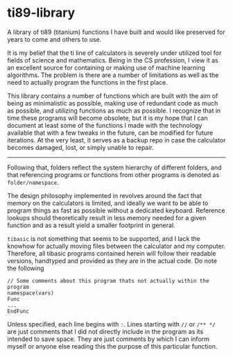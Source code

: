 # ti89-library
A library of ti89 (titanium) functions I have built and would like preserved for years to come and others to use. 

It is my belief that the ti line of calculators is severely under utilized tool for fields of science and mathematics. 
Being in the CS profession, I view it as an excellent source for containing or making use of machine learning algorithms.
The problem is there are a number of limitations as well as the need to actually program the functions in the first place.

This library contains a number of functions which are built with the aim of being as minimalistic as possible, making use
of redundant code as much as possible, and utilizing functions as much as possible. I recognize that in time these programs will
become obsolete, but it is my hope that I can document at least some of the functions I made with the technology available that with
a few tweaks in the future, can be modified for future iterations. At the very least, it serves as a backup repo in case the calculator
becomes damaged, lost, or simply unable to repair. 
__________________
Following that, folders reflect the system hierarchy of different folders, and that referencing programs or functions from other programs is
denoted as `folder/namespace`. 

The design philosophy implemented in revolves around the fact that memory on the calculators is limited, and ideally we want to be able to program
things as fast as possible without a dedicated keyboard. Reference lookups should theoretically result in less memory needed for a given function
and as a result yield a smaller footprint in general.

`tibasic` is not something that seems to be supported, and I lack the knowhow for actually moving files between the calculator and my computer. 
Therefore, all tibasic programs contained herein will follow their readable versions, handtyped and provided as they are in the actual code.
Do note the following
```
// Some comments about this program thats not actually within the program
namespace(vars)
Func
...
EndFunc
```

Unless specified, each line begins with `:`. Lines starting with `//` or `/** */` are just comments that I did not directly include in the program as its intended to save space.
They are just comments by which I can inform myself or anyone else reading this the purpose of this particular function. 
